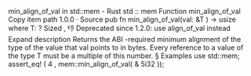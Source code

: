 min_align_of_val in std::mem - Rust
std
::
mem
Function
min_align_of_val
Copy item path
1.0.0
·
Source
pub fn min_align_of_val<T>(val:
&T
) ->
usize
where
    T: ?
Sized
,
👎
Deprecated since 1.2.0: use
align_of_val
instead
Expand description
Returns the
ABI
-required minimum alignment of the type of the value that
val
points to in
bytes.
Every reference to a value of the type
T
must be a multiple of this number.
§
Examples
use
std::mem;
assert_eq!
(
4
, mem::min_align_of_val(
&
5i32
));